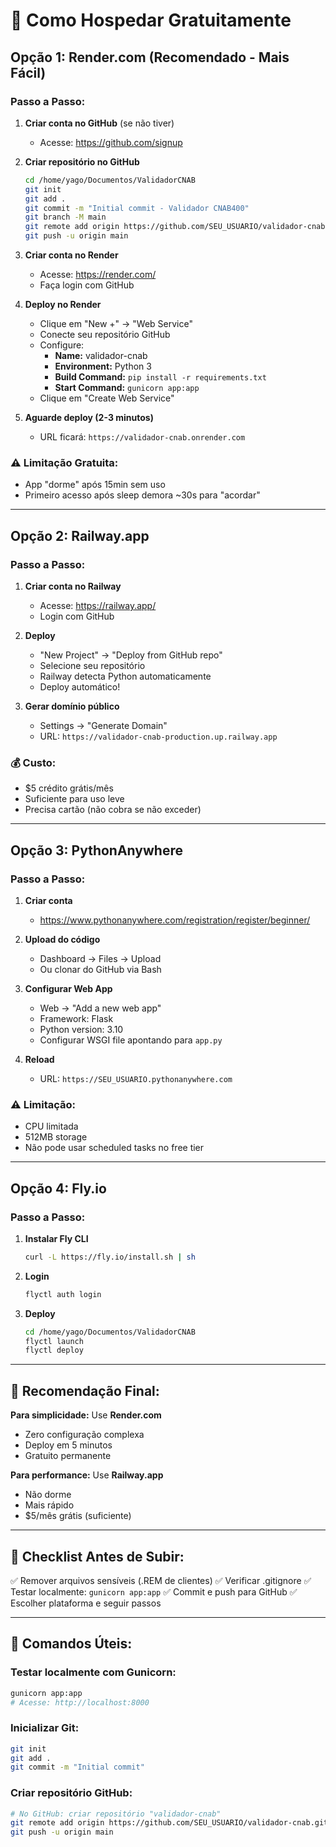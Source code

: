 # 🚀 Como Hospedar Gratuitamente

## Opção 1: Render.com (Recomendado - Mais Fácil)

### Passo a Passo:

1. **Criar conta no GitHub** (se não tiver)

   - Acesse: https://github.com/signup

2. **Criar repositório no GitHub**

   ```bash
   cd /home/yago/Documentos/ValidadorCNAB
   git init
   git add .
   git commit -m "Initial commit - Validador CNAB400"
   git branch -M main
   git remote add origin https://github.com/SEU_USUARIO/validador-cnab.git
   git push -u origin main
   ```

3. **Criar conta no Render**

   - Acesse: https://render.com/
   - Faça login com GitHub

4. **Deploy no Render**

   - Clique em "New +" → "Web Service"
   - Conecte seu repositório GitHub
   - Configure:
     - **Name:** validador-cnab
     - **Environment:** Python 3
     - **Build Command:** `pip install -r requirements.txt`
     - **Start Command:** `gunicorn app:app`
   - Clique em "Create Web Service"

5. **Aguarde deploy (2-3 minutos)**
   - URL ficará: `https://validador-cnab.onrender.com`

### ⚠️ Limitação Gratuita:

- App "dorme" após 15min sem uso
- Primeiro acesso após sleep demora ~30s para "acordar"

---

## Opção 2: Railway.app

### Passo a Passo:

1. **Criar conta no Railway**

   - Acesse: https://railway.app/
   - Login com GitHub

2. **Deploy**

   - "New Project" → "Deploy from GitHub repo"
   - Selecione seu repositório
   - Railway detecta Python automaticamente
   - Deploy automático!

3. **Gerar domínio público**
   - Settings → "Generate Domain"
   - URL: `https://validador-cnab-production.up.railway.app`

### 💰 Custo:

- $5 crédito grátis/mês
- Suficiente para uso leve
- Precisa cartão (não cobra se não exceder)

---

## Opção 3: PythonAnywhere

### Passo a Passo:

1. **Criar conta**

   - https://www.pythonanywhere.com/registration/register/beginner/

2. **Upload do código**

   - Dashboard → Files → Upload
   - Ou clonar do GitHub via Bash

3. **Configurar Web App**

   - Web → "Add a new web app"
   - Framework: Flask
   - Python version: 3.10
   - Configurar WSGI file apontando para `app.py`

4. **Reload**
   - URL: `https://SEU_USUARIO.pythonanywhere.com`

### ⚠️ Limitação:

- CPU limitada
- 512MB storage
- Não pode usar scheduled tasks no free tier

---

## Opção 4: Fly.io

### Passo a Passo:

1. **Instalar Fly CLI**

   ```bash
   curl -L https://fly.io/install.sh | sh
   ```

2. **Login**

   ```bash
   flyctl auth login
   ```

3. **Deploy**
   ```bash
   cd /home/yago/Documentos/ValidadorCNAB
   flyctl launch
   flyctl deploy
   ```

---

## 🎯 Recomendação Final:

**Para simplicidade:** Use **Render.com**

- Zero configuração complexa
- Deploy em 5 minutos
- Gratuito permanente

**Para performance:** Use **Railway.app**

- Não dorme
- Mais rápido
- $5/mês grátis (suficiente)

---

## 📝 Checklist Antes de Subir:

✅ Remover arquivos sensíveis (.REM de clientes)
✅ Verificar .gitignore
✅ Testar localmente: `gunicorn app:app`
✅ Commit e push para GitHub
✅ Escolher plataforma e seguir passos

---

## 🔧 Comandos Úteis:

### Testar localmente com Gunicorn:

```bash
gunicorn app:app
# Acesse: http://localhost:8000
```

### Inicializar Git:

```bash
git init
git add .
git commit -m "Initial commit"
```

### Criar repositório GitHub:

```bash
# No GitHub: criar repositório "validador-cnab"
git remote add origin https://github.com/SEU_USUARIO/validador-cnab.git
git push -u origin main
```
